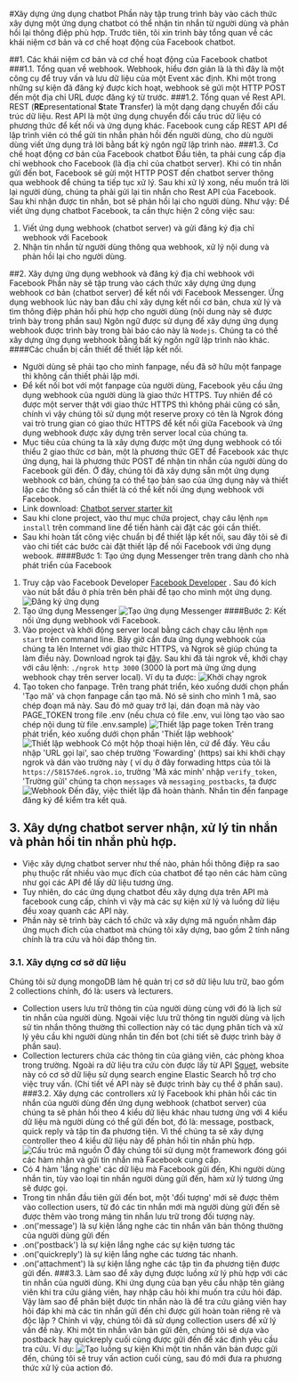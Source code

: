 #Xây dựng ứng dụng chatbot
Phần này tập trung trình bày vào cách thức xây dựng một ứng dụng chatbot có thể nhận tin nhắn từ người dùng và phản hồi lại thông điệp phù hợp. Trước tiên, tôi xin trình bày tổng quan về các khái niệm cơ bản và cơ chế hoạt động của Facebook chatbot.


##1. Các khái niệm cơ bản và cơ chế hoạt động của Facebook chatbot
###1.1. Tổng quan về webhook.
Webhook, hiểu đơn giản là là thì đây là một công cụ để truy vấn và lưu dữ liệu của một Event xác định. Khi một trong những sự kiện đã đăng ký được kích hoạt, webhook sẽ gửi một HTTP POST đến một địa chỉ URL được đăng ký từ trước.
###1.2. Tổng quan về Rest API.
REST (**RE**presentational **S**tate **T**ransfer) là một dạng dạng chuyển đổi cấu trúc dữ liệu. Rest API là một ứng dụng chuyển đổi cấu trúc dữ liệu có phương thức để kết nối và ứng dụng khác. Facebook cung cấp REST API để lập trình viên có thể gửi tin nhắn phản hồi đến người dùng, cho dù người dùng viết ứng dụng trả lời bằng bất kỳ ngôn ngữ lập trình nào.
###1.3. Cơ chế hoạt động cơ bản của Facebook chatbot
Đầu tiên, ta phải cung cấp địa chỉ webhook cho Facebook (là địa chỉ của chatbot server). Khi có tin nhắn gửi đến bot, Facebook sẽ gửi một HTTP POST đến chatbot server thông qua webhook để chúng ta tiếp tục xử lý.
Sau khi xử lý xong, nếu muốn trả lời lại người dùng, chúng ta phải gửi lại tin nhắn cho Rest API của Facebook. Sau khi nhận được tin nhắn, bot sẽ phản hồi lại cho người dùng.
Như vậy: Để viết ứng dụng chatbot Facebook, ta cần thực hiện 2 công việc sau:
1. Viết ứng dụng webhook (chatbot server) và gửi đăng ký địa chỉ webhook với Facebook
2. Nhận tin nhắn từ người dùng thông qua webhook, xử lý nội dung và phản hồi lại cho người dùng.


##2. Xây dựng ứng dụng webhook và đăng ký địa chỉ webhook với Facebook
Phần này sẽ tập trung vào cách thức xây dựng ứng dụng webhook cơ bản (chatbot server) để kết nối với Facebook Messenger. Ứng dụng webhook lúc này ban đầu chỉ xây dựng kết nối cơ bản, chưa xử lý và tìm thông điệp phản hồi phù hợp cho người dùng (nội dung này sẽ được trình bày trong phần sau)
Ngôn ngữ được sử dụng để xây dựng ứng dụng webhook được trình bày trong bài báo cáo này là `Nodejs`. Chúng ta có thể xây dựng ứng dụng webhook bằng bất kỳ ngôn ngữ lập trình nào khác.
####Các chuẩn bị cần thiết để thiết lập kết nối.
- Người dùng sẽ phải tạo cho mình fanpage, nếu đã sở hữu một fanpage thì không cần thiết phải lập mới.
- Để kết nối bot với một fanpage của người dùng, Facebook yêu cầu ứng dụng webhook của người dùng là giao thức HTTPS. Tuy nhiên để có được một server thật với giao thức HTTPS thì không phải cũng có sẵn, chính vì vậy chúng tôi sử dụng một reserve proxy có tên là Ngrok đóng vai trò trung gian có giao thức HTTPS để kết nối giữa Facebook và ứng dụng webhook được xây dựng trên server local của chúng ta.
- Mục tiêu của chúng ta là xây dựng được một ứng dụng webhook có tối thiểu 2 giao thức cơ bản, một là phương thức GET để Facebook xác thực ứng dụng, hai là phương thức POST để nhận tin nhắn của người dùng do Facebook gửi đến.
Ở đây, chúng tôi đã xây dựng sẵn một ứng dụng webhook cơ bản, chúng ta có thể tạo bản sao của ứng dụng này và thiết lập các thông số cần thiết là có thể kết nối ứng dụng webhook với Facebook.
- Link download: [Chatbot server starter kit](https://github.com/nguyenducthuanuet/facebookchatbot) 
- Sau khi clone project, vào thư mục chứa project, chạy câu lệnh `npm install` trên command line để tiến hành cài đặt các gói cần thiết.
- Sau khi hoàn tất công việc chuẩn bị để thiết lập kết nối, sau đây tôi sẽ đi vào chi tiết các bước cài đặt thiết lập để nối Facebook với ứng dụng webook.
####Bước 1: Tạo ứng dụng Messenger trên trang dành cho nhà phát triển của Facebook
1. Truy cập vào Facebook Developer [Facebook Developer](https://developers.facebook.com/) . Sau đó kích vào nút bắt đầu ở phía trên bên phải để tạo cho mình một ứng dụng.
![Đăng ký ứng dụng](https://i.imgur.com/CxCpMQt.png  "Đăng ký ứng dụng")
2. Tạo ứng dụng Messenger
![Tạo ứng dụng Messenger](https://i.imgur.com/6fHCKLf.png  "Tạo ứng dụng Messenger")
####Bước 2: Kết nối ứng dụng webhook với Facebook.
1. Vào project và khởi động server local bằng cách chạy câu lệnh `npm start` trên command line. Bây giờ cần đưa ứng dụng webhook của chúng ta lên Internet với giao thức HTTPS, và Ngrok sẽ giúp chúng ta làm điều này.
Download ngrok tại [đây](https://ngrok.com/download). Sau khi đã tải ngrok về, khởi chạy với câu lệnh: `./ngrok http 3000` (3000 là port mà ứng ứng dụng webhook chạy trên server local). Ví dụ ta được:
![Khởi chạy ngrok](https://i.imgur.com/7G0gUHP.png  "Khởi chạy ngrok")
2. Tạo token cho fanpage.
Trên trang phát triển, kéo xuống dưới chọn phần 'Tạo mã' và chọn fanpage cần tạo mã. Nó sẽ sinh cho mình 1 mã, sao chép đoạn mã này.
Sau đó mở quay trở lại, dán đoạn mã này vào PAGE_TOKEN trong file .env (nếu chưa có file .env, vui lòng tạo vào sao chép nội dung từ file .env.sample)
![Thiết lập page token](https://i.imgur.com/etczblm.png "Thiết lập page token")
 Trên trang phát triển, kéo xuống dưới chọn phần 'Thiết lập webhook'
 ![Thiết lập webhook](https://i.imgur.com/xSMD3cb.png  "Thiết lập webhook") 
 Có một hộp thoại hiện lên, cứ để đấy. Yêu cầu nhập 'URL gọi lại', sao chép trường 'Fowarding' (https) sai khi khởi chạy ngrok và dán vào trường này ( ví dụ ở đây forwading https của tôi là `https://58157de6.ngrok.io`, trường 'Mã xác minh' nhập `verify_token`, 'Trường gửi' chúng ta chọn `messages` và `messaging_postbacks`, ta được
 ![Webhook](https://i.imgur.com/cGF7ra6.png  "Webhook")
 Đến đây, việc thiết lập đã hoàn thành. Nhắn tin đến fanpage đăng ký để kiểm tra kết quả.
## 3. Xây dựng chatbot server nhận, xử lý tin nhắn và phản hồi tin nhắn phù hợp.
- Việc xây dựng chatbot server như thế nào, phản hồi thông điệp ra sao phụ thuộc rất nhiều vào mục đích của chatbot để tạo nên các hàm cũng như gọi các API để lấy dữ liệu tương ứng.
- Tuy nhiên, do các ứng dụng chatbot đều xây dựng dựa trên API mà facebook cung cấp, chính vì vậy mà các sự kiện xử lý và luồng dữ liệu đều xoay quanh các API này.
- Phần này sẽ trình bày cách tổ chức và xây dựng mã nguồn nhằm đáp ứng mụch đích của chatbot mà chúng tôi xây dựng, bao gồm 2 tính năng chính là tra cứu và hỏi đáp thông tin.
### 3.1. Xây dựng cơ sở dữ liệu
Chúng tôi sử dụng mongoDB làm hệ quản trị cơ sở dữ liệu lưu trữ, bao gồm 2 collections chính, đó là: users và lecturers. 
- Collection users lưu trữ thông tin của người dùng cùng với đó là lịch sử tin nhắn của người dùng. Ngoài việc lưu trữ thông tin người dùng và lịch sử tin nhắn thông thường thì collection này có tác dụng phân tích và xử lý yêu cầu khi người dùng nhắn tin đến bot (chi tiết sẽ được trình bày ở phần sau).
- Collection lecturers chứa các thông tin của giảng viên, các phòng khoa trong trường.
Ngoài ra dữ liệu tra cứu còn được lấy từ API [Sguet](http://sguet.com), website này có cơ sở dữ liệu sử dụng search engine Elastic Search hỗ trợ cho việc truy vấn. (Chi tiết về API này sẽ được trình bày cụ thể ở phần sau).
###3.2. Xây dựng các controllers xử lý
Facebook khi phản hồi các tin nhắn của người dùng đến ứng dụng webhook (chatbot server) của chúng ta sẽ phản hồi theo 4 kiểu dữ liệu khác nhau tương ứng với 4 kiểu dữ liệu mà người dùng có thể gửi đến bot, đó là: message, postback, quick reply và tập tin đa phương tiện. Vì thế chúng ta sẽ xây dựng controller theo 4 kiểu dữ liệu này để phản hồi tin nhắn phù hợp.
![Cấu trúc mã nguồn](https://i.imgur.com/IreNobG.png  "Cấu trúc mã nguồn")
Ở đây chúng tôi sử dụng một framework đóng gói các hàm nhận và gửi tin nhắn mà Facebook cung cấp.
- Có 4 hàm 'lắng nghe' các dữ liệu mà Facebook gửi đến, Khi người dùng nhắn tin, tùy vào loại tin nhắn người dùng gửi đến, hàm xử lý tương ứng sẽ được gọi.
- Trong tin nhắn đầu tiên gửi đến bot, một 'đối tượng' mới sẽ được thêm vào collection users, từ đó các tin nhắn mới mà người dùng gửi đến sẽ được thêm vào trong mảng tin nhắn lưu trữ trong đối tượng này.
- .on('message') là sự kiện lắng nghe các tin nhắn văn bản thông thường của người dùng gửi đến
- .on('postback') là sự kiện lắng nghe các sự kiện tương tác
- .on('quickreply') là sự kiện lắng nghe các tương tác nhanh.
- .on('attachment') là sự kiện lắng nghe các tập tin đa phương tiện được gửi đến.
###3.3. Làm sao để xây dựng được luồng xử lý phù hợp với các tin nhắn của người dùng.
Khi ứng dụng của bạn yêu cầu nhập tên giảng viên khi tra cứu giảng viên, hay nhập câu hỏi khi muốn tra cứu hỏi đáp. Vậy làm sao để phân biệt được tin nhắn nào là để tra cứu giảng viên hay hỏi đáp khi mà các tin nhắn gửi đến chỉ được gửi hoàn toàn riêng rẽ và độc lập ? Chính vì vậy, chúng tôi đã sử dụng collection users để xử lý vấn đề này. Khi một tin nhắn văn bản gửi đến, chúng tôi sẽ dựa vào postback hay quickreply cuối cùng được gửi đến để xác định yêu cầu tra cứu. Ví dụ:
![Tạo luồng sự kiện](https://i.imgur.com/McVKxRv.png  "Tạo luồng sự kiện")
Khi một tin nhắn văn bản được gửi đến, chúng tôi sẽ truy vấn action cuối cùng, sau đó mới đưa ra phương thức xử lý của action đó.